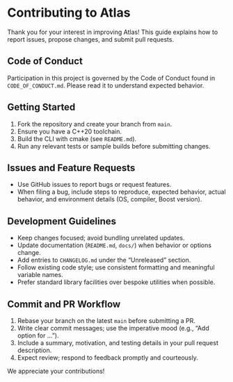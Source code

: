 # Contributing to Atlas

Thank you for your interest in improving Atlas! This guide explains how to report issues, propose changes, and submit pull requests.

## Code of Conduct

Participation in this project is governed by the Code of Conduct found in `CODE_OF_CONDUCT.md`. Please read it to understand expected behavior.

## Getting Started

1. Fork the repository and create your branch from `main`.
2. Ensure you have a C++20 toolchain.
3. Build the CLI with cmake (see `README.md`).
4. Run any relevant tests or sample builds before submitting changes.

## Issues and Feature Requests

- Use GitHub issues to report bugs or request features.
- When filing a bug, include steps to reproduce, expected behavior, actual behavior, and environment details (OS, compiler, Boost version).

## Development Guidelines

- Keep changes focused; avoid bundling unrelated updates.
- Update documentation (`README.md`, `docs/`) when behavior or options change.
- Add entries to `CHANGELOG.md` under the “Unreleased” section.
- Follow existing code style; use consistent formatting and meaningful variable names.
- Prefer standard library facilities over bespoke utilities when possible.

## Commit and PR Workflow

1. Rebase your branch on the latest `main` before submitting a PR.
2. Write clear commit messages; use the imperative mood (e.g., “Add option for ...”).
3. Include a summary, motivation, and testing details in your pull request description.
4. Expect review; respond to feedback promptly and courteously.

We appreciate your contributions!

